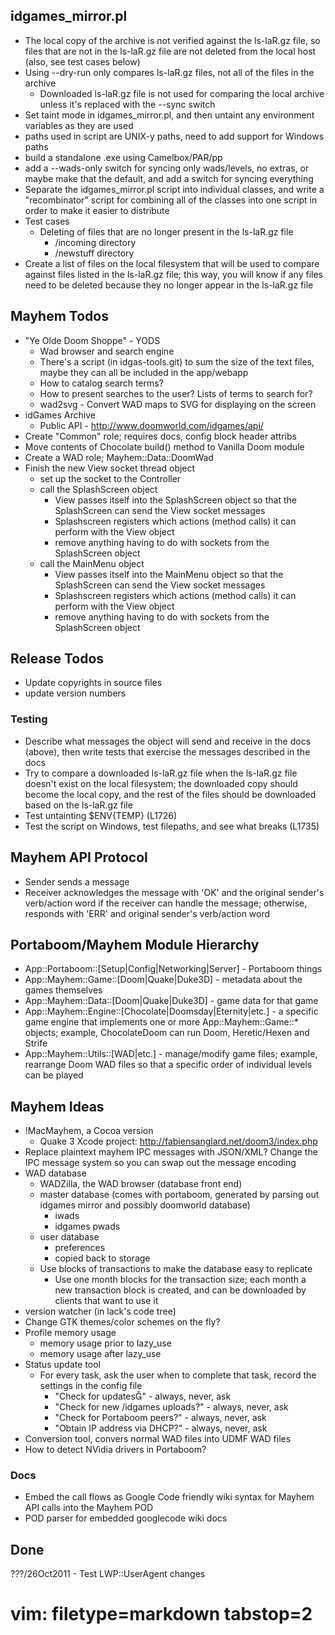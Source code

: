 ## idgames_mirror.pl ##
- The local copy of the archive is not verified against the ls-laR.gz file, so
  files that are not in the ls-laR.gz file are not deleted from the local host
  (also, see test cases below)
- Using --dry-run only compares ls-laR.gz files, not all of the files in the
  archive
  - Downloaded ls-laR.gz file is not used for comparing the local archive
    unless it's replaced with the --sync switch
- Set taint mode in idgames_mirror.pl, and then untaint any environment
  variables as they are used
- paths used in script are UNIX-y paths, need to add support for Windows paths
- build a standalone .exe using Camelbox/PAR/pp
- add a --wads-only switch for syncing only wads/levels, no extras, or maybe
  make that the default, and add a switch for syncing everything
- Separate the idgames_mirror.pl script into individual classes, and write a
  "recombinator" script for combining all of the classes into one script in
  order to make it easier to distribute
- Test cases
  - Deleting of files that are no longer present in the ls-laR.gz file
    - /incoming directory
    - /newstuff directory
- Create a list of files on the local filesystem that will be used to compare
  against files listed in the ls-laR.gz file; this way, you will know if any
  files need to be deleted because they no longer appear in the ls-laR.gz file

## Mayhem Todos ##
- "Ye Olde Doom Shoppe" - YODS
  - Wad browser and search engine
  - There's a script (in idgas-tools.git) to sum the size of the text files,
    maybe they can all be included in the app/webapp
  - How to catalog search terms?
  - How to present searches to the user?  Lists of terms to search for?
  - wad2svg - Convert WAD maps to SVG for displaying on the screen
- idGames Archive
  - Public API - http://www.doomworld.com/idgames/api/
- Create "Common" role; requires docs, config block header attribs
- Move contents of Chocolate build() method to Vanilla Doom module
- Create a WAD role; Mayhem::Data::DoomWad
- Finish the new View socket thread object 
  - set up the socket to the Controller
  - call the SplashScreen object
    - View passes itself into the SplashScreen object so that the SplashScreen
      can send the View socket messages
    - Splashscreen registers which actions (method calls) it can perform with
      the View object
    - remove anything having to do with sockets from the SplashScreen object
  - call the MainMenu object
    - View passes itself into the MainMenu object so that the SplashScreen can
      send the View socket messages
    - Splashscreen registers which actions (method calls) it can perform with
      the View object
    - remove anything having to do with sockets from the SplashScreen object

## Release Todos ##
- Update copyrights in source files
- update version numbers

### Testing ###
- Describe what messages the object will send and receive in the docs (above),
  then write tests that exercise the messages described in the docs
- Try to compare a downloaded ls-laR.gz file when the ls-laR.gz file doesn't
  exist on the local filesystem; the downloaded copy should become the local
  copy, and the rest of the files should be downloaded based on the ls-laR.gz
  file
- Test untainting $ENV{TEMP} (L1726)
- Test the script on Windows, test filepaths, and see what breaks (L1735)
## Mayhem API Protocol ##
- Sender sends a message
- Receiver acknowledges the message with 'OK' and the original sender's
  verb/action word if the receiver can handle the message; otherwise, responds
  with 'ERR' and original sender's verb/action word

## Portaboom/Mayhem Module Hierarchy ##
- App::Portaboom::[Setup|Config|Networking|Server] - Portaboom things
- App::Mayhem::Game::[Doom|Quake|Duke3D] - metadata about the games themselves
- App::Mayhem::Data::[Doom|Quake|Duke3D] - game data for that game
- App::Mayhem::Engine::[Chocolate|Doomsday|Eternity|etc.] - a specific game
  engine that implements one or more App::Mayhem::Game::* objects; example,
  ChocolateDoom can run Doom, Heretic/Hexen and Strife
- App::Mayhem::Utils::[WAD|etc.] - manage/modify game files; example,
  rearrange Doom WAD files so that a specific order of individual levels can
  be played

## Mayhem Ideas ##
- !MacMayhem, a Cocoa version
  - Quake 3 Xcode project: http://fabiensanglard.net/doom3/index.php
- Replace plaintext mayhem IPC messages with JSON/XML?  Change the IPC message
  system so you can swap out the message encoding
- WAD database
  - WADZilla, the WAD browser (database front end)
  - master database (comes with portaboom, generated by parsing out idgames
    mirror and possibly doomworld database)
    - iwads
    - idgames pwads
  - user database
    - preferences
    - copied back to storage
  - Use blocks of transactions to make the database easy to replicate
    - Use one month blocks for the transaction size; each month a new
      transaction block is created, and can be downloaded by clients that want
      to use it
- version watcher (in lack's code tree)
- Change GTK themes/color schemes on the fly?
- Profile memory usage
  - memory usage prior to lazy_use
  - memory usage after lazy_use
- Status update tool
  - For every task, ask the user when to complete that task, record the
    settings in the config file
    - "Check for updates" - always, never, ask
    - "Check for new /idgames uploads?" - always, never, ask
    - "Check for Portaboom peers?" - always, never, ask
    - "Obtain IP address via DHCP?" - always, never, ask
- Conversion tool, convers normal WAD files into UDMF WAD files
- How to detect NVidia drivers in Portaboom?

### Docs ###
- Embed the call flows as Google Code friendly wiki syntax for Mayhem API
  calls into the Mayhem POD
- POD parser for embedded googlecode wiki docs


## Done ##
???/26Oct2011 - Test LWP::UserAgent changes

# vim: filetype=markdown tabstop=2
